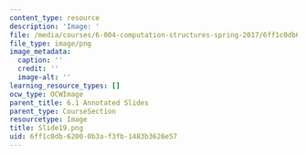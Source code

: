 ```yaml
---
content_type: resource
description: 'Image: '
file: /media/courses/6-004-computation-structures-spring-2017/6ff1c0db62000b3af3fb1483b3626e57_Slide19.png
file_type: image/png
image_metadata:
  caption: ''
  credit: ''
  image-alt: ''
learning_resource_types: []
ocw_type: OCWImage
parent_title: 6.1 Annotated Slides
parent_type: CourseSection
resourcetype: Image
title: Slide19.png
uid: 6ff1c0db-6200-0b3a-f3fb-1483b3626e57
---
```

